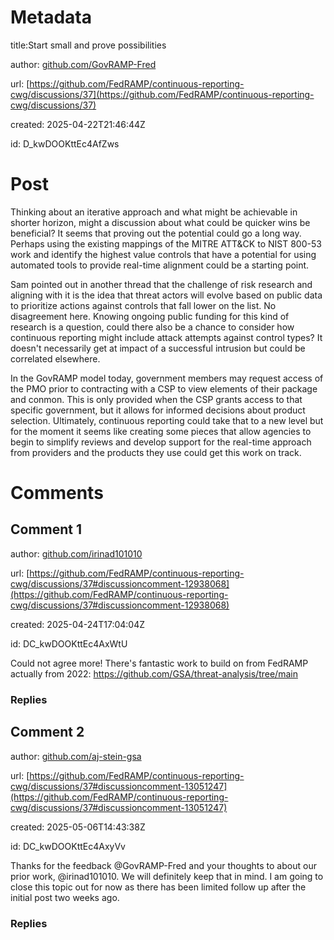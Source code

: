 # Metadata

title:Start small and prove possibilities

author: [github.com/GovRAMP-Fred](https://github.com/GovRAMP-Fred)

url: [https://github.com/FedRAMP/continuous-reporting-cwg/discussions/37](https://github.com/FedRAMP/continuous-reporting-cwg/discussions/37)

created: 2025-04-22T21:46:44Z

id: D_kwDOOKttEc4AfZws



# Post

Thinking about an iterative approach and what might be achievable in shorter horizon, might a discussion about what could be quicker wins be beneficial? It seems that proving out the potential could go a long way. Perhaps using the existing mappings of the MITRE ATT&CK to NIST 800-53 work and identify the highest value controls that have a potential for using automated tools to provide real-time alignment could be a starting point. 

Sam pointed out in another thread that the challenge of risk research and aligning with it is the idea that threat actors will evolve based on public data to prioritize actions against controls that fall lower on the list. No disagreement here. Knowing ongoing public funding for this kind of research is a question, could there also be a chance to consider how continuous reporting might include attack attempts against control types? It doesn't necessarily get at impact of a successful intrusion but could be correlated elsewhere.

In the GovRAMP model today, government members may request access of the PMO prior to contracting with a CSP to view elements of their package and conmon. This is only provided when the CSP grants access to that specific government, but it allows for informed decisions about product selection. Ultimately, continuous reporting could take that to a new level but for the moment it seems like creating some pieces that allow agencies to begin to simplify reviews and develop support for the real-time approach from providers and the products they use could get this work on track.

# Comments




## Comment 1

author: [github.com/irinad101010](https://github.com/irinad101010)

url: [https://github.com/FedRAMP/continuous-reporting-cwg/discussions/37#discussioncomment-12938068](https://github.com/FedRAMP/continuous-reporting-cwg/discussions/37#discussioncomment-12938068)

created: 2025-04-24T17:04:04Z

id: DC_kwDOOKttEc4AxWtU

Could not agree more! There's fantastic work to build on from FedRAMP actually from 2022: https://github.com/GSA/threat-analysis/tree/main

### Replies



## Comment 2

author: [github.com/aj-stein-gsa](https://github.com/aj-stein-gsa)

url: [https://github.com/FedRAMP/continuous-reporting-cwg/discussions/37#discussioncomment-13051247](https://github.com/FedRAMP/continuous-reporting-cwg/discussions/37#discussioncomment-13051247)

created: 2025-05-06T14:43:38Z

id: DC_kwDOOKttEc4AxyVv

Thanks for the feedback @GovRAMP-Fred and your thoughts to about our prior work, @irinad101010. We will definitely keep that in mind. I am going to close this topic out for now as there has been limited follow up after the initial post two weeks ago.

### Replies

